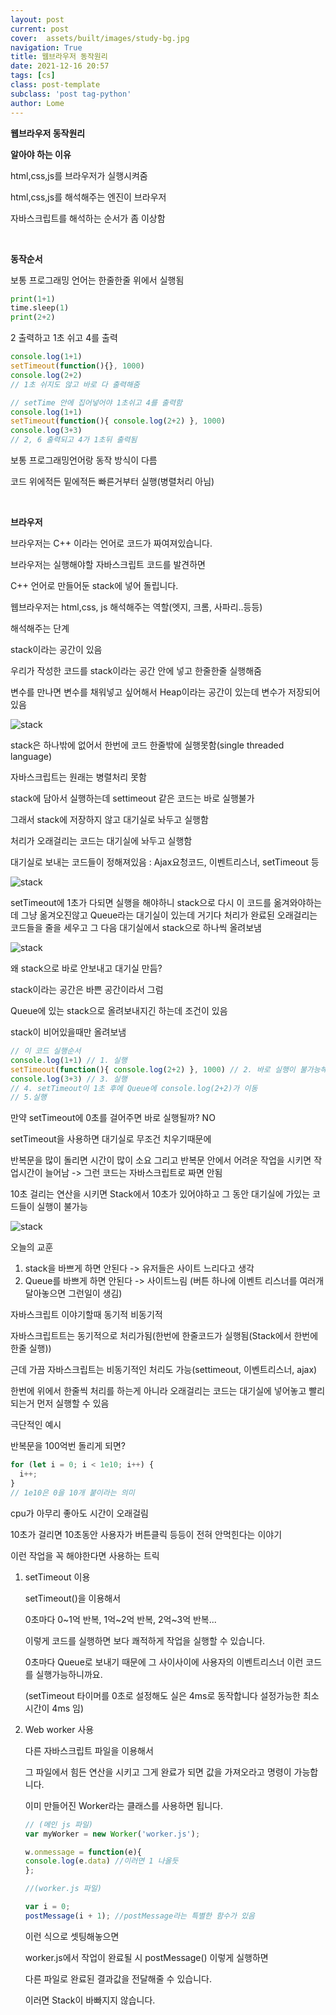 ```yaml
---
layout: post
current: post
cover:  assets/built/images/study-bg.jpg
navigation: True
title: 웹브라우저 동작원리
date: 2021-12-16 20:57
tags: [cs]
class: post-template
subclass: 'post tag-python'
author: Lome
---
```


<strong class="subtitle_fontAwesome">웹브라우저 동작원리</strong>

<strong class="subtitle2_fontAwesome">알아야 하는 이유</strong>

html,css,js를 브라우저가 실행시켜줌

html,css,js를 해석해주는 엔진이 브라우저

자바스크립트를 해석하는 순서가 좀 이상함

<br>

<strong class="subtitle2_fontAwesome">동작순서</strong>

보통 프로그래밍 언어는 한줄한줄 위에서 실행됨

~~~python
print(1+1)  
time.sleep(1) 
print(2+2) 
~~~

2 출력하고 1초 쉬고 4를 출력

~~~javascript
console.log(1+1)
setTimeout(function(){}, 1000)
console.log(2+2)
// 1초 쉬지도 않고 바로 다 출력해줌
~~~

~~~javascript
// setTime 안에 집어넣어야 1초쉬고 4를 출력함
console.log(1+1)
setTimeout(function(){ console.log(2+2) }, 1000)
console.log(3+3)
// 2, 6 출력되고 4가 1초뒤 출력됨
~~~

보통 프로그래밍언어랑 동작 방식이 다름

코드 위에적든 밑에적든 빠른거부터 실행(병렬처리 아님)

<br>

<strong class="subtitle2_fontAwesome">브라우저</strong>

브라우저는 C++ 이라는 언어로 코드가 짜여져있습니다.

브라우저는 실행해야할 자바스크립트 코드를 발견하면

C++ 언어로 만들어둔 stack에 넣어 돌립니다. 

웹브라우저는 html,css, js 해석해주는 역할(엣지, 크롬, 사파리..등등)

해석해주는 단계

stack이라는 공간이 있음

우리가 작성한 코드를 stack이라는 공간 안에 넣고 한줄한줄 실행해줌

변수를 만나면 변수를 채워넣고 싶어해서 Heap이라는 공간이 있는데 변수가 저장되어있음

![stack](assets/built/images/cs/stack1.jpg)

stack은 하나밖에 없어서 한번에 코드 한줄밖에 실행못함(single threaded language)

자바스크립트는 원래는 병렬처리 못함

stack에 담아서 실행하는데 settimeout 같은 코드는 바로 실행불가

그래서 stack에 저장하지 않고 대기실로 놔두고 실행함

처리가 오래걸리는 코드는 대기실에 놔두고 실행함

대기실로 보내는 코드들이 정해져있음 : Ajax요청코드, 이벤트리스너, setTimeout 등

![stack](assets/built/images/cs/stack2.jpg)

setTimeout에 1초가 다되면 실행을 해야하니 stack으로 다시 이 코드를 옮겨와야하는데 그냥 옮겨오진않고 Queue라는 대기실이 있는데 거기다 처리가 완료된 오래걸리는 코드들을 줄을 세우고 그 다음 대기실에서 stack으로 하나씩 올려보냄 

![stack](assets/built/images/cs/stack3.jpg)

왜 stack으로 바로 안보내고 대기실 만듬?

stack이라는 공간은 바쁜 공간이라서 그럼

Queue에 있는 stack으로 올려보내지긴 하는데 조건이 있음

stack이 비어있을때만 올려보냄

~~~javascript
// 이 코드 실행순서
console.log(1+1) // 1. 실행
setTimeout(function(){ console.log(2+2) }, 1000) // 2. 바로 실행이 불가능해서 대기실로 이동
console.log(3+3) // 3. 실행
// 4. setTimeout이 1초 후에 Queue에 console.log(2+2)가 이동
// 5.실행
~~~

만약 setTimeout에 0초를 걸어주면 바로 실행될까? NO

setTimeout을 사용하면 대기실로 무조건 치우기때문에

반복문을 많이 돌리면 시간이 많이 소요 그리고 반복문 안에서 어려운 작업을 시키면 작업시간이 늘어남 -> 그런 코드는 자바스크립트로 짜면 안됨

10초 걸리는 연산을 시키면 Stack에서 10초가 있어야하고 그 동안 대기실에 가있는 코드들이 실행이 불가능

![stack](assets/built/images/cs/stack4.jpg)

오늘의 교훈 

1. stack을 바쁘게 하면 안된다 -> 유저들은 사이트 느리다고 생각
2. Queue를 바쁘게 하면 안된다 -> 사이트느림 (버튼 하나에 이벤트 리스너를 여러개 달아놓으면 그런일이 생김)

자바스크립트 이야기할때 동기적 비동기적

자바스크립트트는 동기적으로 처리가됨(한번에 한줄코드가 실행됨(Stack에서 한번에 한줄 실행))

근데 가끔 자바스크립트는 비동기적인 처리도 가능(settimeout, 이벤트리스너, ajax)

한번에 위에서 한줄씩 처리를 하는게 아니라 오래걸리는 코드는 대기실에 넣어놓고 빨리 되는거 먼저 실행할 수 있음


극단적인 예시

반복문을 100억번 돌리게 되면?
~~~javascript
for (let i = 0; i < 1e10; i++) {
  i++;
}
// 1e10은 0을 10개 붙이라는 의미
~~~

cpu가 아무리 좋아도 시간이 오래걸림

10초가 걸리면 10초동안 사용자가 버튼클릭 등등이 전혀 안먹힌다는 이야기

이런 작업을 꼭 해야한다면 사용하는 트릭

1. setTimeout 이용

   setTimeout()을 이용해서

   0초마다 0~1억 반복, 1억~2억 반복, 2억~3억 반복... 

   이렇게 코드를 실행하면 보다 쾌적하게 작업을 실행할 수 있습니다. 
   
   0초마다 Queue로 보내기 때문에 그 사이사이에 사용자의 이벤트리스너 이런 코드를 실행가능하니까요.

   (setTimeout 타이머를 0초로 설정해도 실은 4ms로 동작합니다 설정가능한 최소시간이 4ms 임)

2. Web worker 사용

   다른 자바스크립트 파일을 이용해서 

   그 파일에서 힘든 연산을 시키고 그게 완료가 되면 값을 가져오라고 명령이 가능합니다.

   이미 만들어진 Worker라는 클래스를 사용하면 됩니다.

   ~~~javascript
   // (메인 js 파일)
   var myWorker = new Worker('worker.js'); 

   w.onmessage = function(e){
   console.log(e.data) //이러면 1 나올듯
   };

   //(worker.js 파일)

   var i = 0;
   postMessage(i + 1); //postMessage라는 특별한 함수가 있음
   ~~~

   이런 식으로 셋팅해놓으면

   worker.js에서 작업이 완료될 시 postMessage() 이렇게 실행하면

   다른 파일로 완료된 결과값을 전달해줄 수 있습니다. 

   이러면 Stack이 바빠지지 않습니다. 
